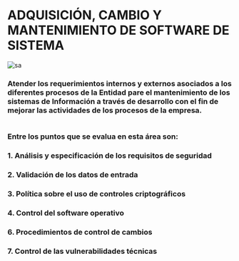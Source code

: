 # **ADQUISICIÓN, CAMBIO Y MANTENIMIENTO DE SOFTWARE DE SISTEMA**
![sa](https://www.inteldig.com/wp-content/uploads/2019/12/ai-software-development-artificial-intelligence-developer-here.jpg)
### Atender los requerimientos internos y externos asociados a los diferentes procesos de la Entidad pare el mantenimiento de los sistemas de Información a través de desarrollo con el fin de mejorar las actividades de los procesos de la empresa.
#
### Entre los puntos que se evalua en esta área son:
### 1. Análisis y especificación de los requisitos de seguridad
### 2. Validación de los datos de entrada
### 3. Política sobre el uso de controles criptográficos
### 4. Control del software operativo
### 6. Procedimientos de control de cambios
### 7. Control de las vulnerabilidades técnicas